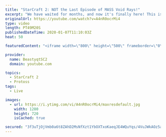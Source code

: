 ```yaml
---
title: "StarCraft 2: NOT the Last Episode of MASS Void Rays!"
excerpt: "We have waited for months, and now it's finally here! This is the VOID RAYS to GRANDMASTER series! With the new balance changes to speedy Void Rays in the latest patch, we can now begin the series right! At this point in the series, we are introducing other units into the composition to make the games"
originalUrl: https://youtube.com/watch?v=A4nR0ocrMi4
type: video
length: PT49M20S
publishedDateTime: 2020-01-07T11:10:03Z
heat: 50

featuredContent: "<iframe width=\"800\" height=\"500\" frameborder=\"0\" src=\"https://www.youtube.com/embed/A4nR0ocrMi4\" allow=\"accelerometer; autoplay; encrypted-media; gyroscope; picture-in-picture\" allowfullscreen></iframe>"

provider:
  name: BeastyqtSC2
  domain: youtube.com

topics:
  - StarCraft 2
  - Protoss
tags:
  - Live

images:
  - url: https://i.ytimg.com/vi/A4nR0ocrMi4/maxresdefault.jpg
    width: 1280
    height: 720
    isCached: true

secured: "3f3uTjOjVmb0a6t8ZAhD2MsNfXzt1YbOXTxoKaeqJE4WQuYqs/4VuJWkAOz5au79kEwsz1U9pn3FdCKaLROcd5tNhIyqvtSxg+GT+OyKqKw/0NHg1KHMTGMWbO4SHkFjDlnq4x8IqucDPKg3G4w7BXTH6BgRnnIkjKsqa//0sgVA8M9zaYk0Ex74uYdxDAmV/gFJENbDmTOBUOD8Kxoby0ZwxGXAJSF7YUdzzOaLpNvdp7l5mT/+r64hDIAahEFtosHEr4dqGJWUvDgTd2c0RgfUJ7G3pEEVDXmljQIo0JSJ3UJcMau0Q2hQ5rJ/MkJhG4ZXtWv1jDokEWndF1SQ7YGbevmfY3xyKVOoLERYo7jggH6IsEOwL9QWsu8+elx8OPfc1dYnRQFTteP12i/EVrcVmjQ7w26E1gfyklspFTc=;Qo7cqH2/4lDCH4n1/l8m7w=="
---
```


